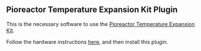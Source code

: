 ## Pioreactor Temperature Expansion Kit Plugin

This is the necessary software to use the [Pioreactor Temperature Expansion Kit](https://pioreactor.com).


Follow the hardware instructions [here](https://docs.pioreactor.com/user-guide/temperature-expansion-kit), and then install this plugin.

